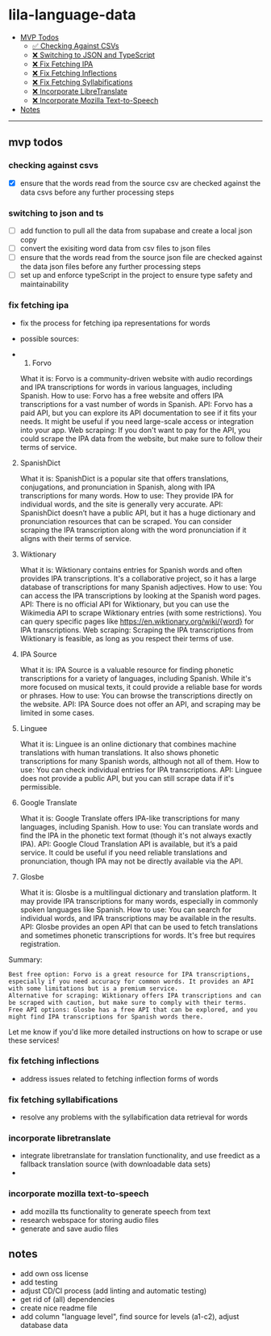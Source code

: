 # lila-language-data

- [MVP Todos](#mvp-todos)
  - [✅ Checking Against CSVs](#checking-against-csvs)
  - [❌ Switching to JSON and TypeScript](#switching-to-json-and-typescript)
  - [❌ Fix Fetching IPA](#fix-fetching-ipa)
  - [❌ Fix Fetching Inflections](#fix-fetching-inflections)
  - [❌ Fix Fetching Syllabifications](#fix-fetching-syllabifications)
  - [❌ Incorporate LibreTranslate](#incorporate-libretranslate)
  - [❌ Incorporate Mozilla Text-to-Speech](#incorporate-mozilla-text-to-speech)
- [Notes](#notes)
---

## mvp todos

### checking against csvs
- [x] ensure that the words read from the source csv are checked against the data csvs before any further processing steps

### switching to json and ts
- [ ] add function to pull all the data from supabase and create a local json copy
- [ ] convert the exisiting word data from csv files to json files
- [ ] ensure that the words read from the source json file are checked against the data json files before any further processing steps
- [ ] set up and enforce typeScript in the project to ensure type safety and maintainability

### fix fetching ipa
- fix the process for fetching ipa representations for words

- possible sources:
- 1. Forvo

    What it is: Forvo is a community-driven website with audio recordings and IPA transcriptions for words in various languages, including Spanish.
    How to use: Forvo has a free website and offers IPA transcriptions for a vast number of words in Spanish.
    API: Forvo has a paid API, but you can explore its API documentation to see if it fits your needs. It might be useful if you need large-scale access or integration into your app.
    Web scraping: If you don't want to pay for the API, you could scrape the IPA data from the website, but make sure to follow their terms of service.

2. SpanishDict

    What it is: SpanishDict is a popular site that offers translations, conjugations, and pronunciation in Spanish, along with IPA transcriptions for many words.
    How to use: They provide IPA for individual words, and the site is generally very accurate.
    API: SpanishDict doesn’t have a public API, but it has a huge dictionary and pronunciation resources that can be scraped. You can consider scraping the IPA transcription along with the word pronunciation if it aligns with their terms of service.

3. Wiktionary

    What it is: Wiktionary contains entries for Spanish words and often provides IPA transcriptions. It's a collaborative project, so it has a large database of transcriptions for many Spanish adjectives.
    How to use: You can access the IPA transcriptions by looking at the Spanish word pages.
    API: There is no official API for Wiktionary, but you can use the Wikimedia API to scrape Wiktionary entries (with some restrictions). You can query specific pages like https://en.wiktionary.org/wiki/{word} for IPA transcriptions.
    Web scraping: Scraping the IPA transcriptions from Wiktionary is feasible, as long as you respect their terms of use.

4. IPA Source

    What it is: IPA Source is a valuable resource for finding phonetic transcriptions for a variety of languages, including Spanish. While it's more focused on musical texts, it could provide a reliable base for words or phrases.
    How to use: You can browse the transcriptions directly on the website.
    API: IPA Source does not offer an API, and scraping may be limited in some cases.

5. Linguee

    What it is: Linguee is an online dictionary that combines machine translations with human translations. It also shows phonetic transcriptions for many Spanish words, although not all of them.
    How to use: You can check individual entries for IPA transcriptions.
    API: Linguee does not provide a public API, but you can still scrape data if it's permissible.

6. Google Translate

    What it is: Google Translate offers IPA-like transcriptions for many languages, including Spanish.
    How to use: You can translate words and find the IPA in the phonetic text format (though it's not always exactly IPA).
    API: Google Cloud Translation API is available, but it’s a paid service. It could be useful if you need reliable translations and pronunciation, though IPA may not be directly available via the API.

7. Glosbe

    What it is: Glosbe is a multilingual dictionary and translation platform. It may provide IPA transcriptions for many words, especially in commonly spoken languages like Spanish.
    How to use: You can search for individual words, and IPA transcriptions may be available in the results.
    API: Glosbe provides an open API that can be used to fetch translations and sometimes phonetic transcriptions for words. It's free but requires registration.

Summary:

    Best free option: Forvo is a great resource for IPA transcriptions, especially if you need accuracy for common words. It provides an API with some limitations but is a premium service.
    Alternative for scraping: Wiktionary offers IPA transcriptions and can be scraped with caution, but make sure to comply with their terms.
    Free API options: Glosbe has a free API that can be explored, and you might find IPA transcriptions for Spanish words there.

Let me know if you'd like more detailed instructions on how to scrape or use these services!

### fix fetching inflections
- address issues related to fetching inflection forms of words

### fix fetching syllabifications
- resolve any problems with the syllabification data retrieval for words

### incorporate libretranslate
- integrate libretranslate for translation functionality, and use freedict as a fallback translation source (with downloadable data sets)
- 
### incorporate mozilla text-to-speech
- add mozilla tts functionality to generate speech from text
- research webspace for storing audio files
- generate and save audio files

## notes
- add own oss license
- add testing
- adjust CD/CI process (add linting and automatic testing)
- get rid of (all) dependencies
- create nice readme file
- add column "language level", find source for levels (a1-c2), adjust database data
